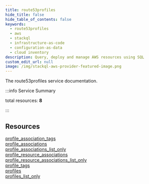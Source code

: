 ```yaml
---
title: route53profiles
hide_title: false
hide_table_of_contents: false
keywords:
  - route53profiles
  - aws
  - stackql
  - infrastructure-as-code
  - configuration-as-data
  - cloud inventory
description: Query, deploy and manage AWS resources using SQL
custom_edit_url: null
image: /img/stackql-aws-provider-featured-image.png
---
```


The route53profiles service documentation.

:::info Service Summary

<div class="row">
<div class="providerDocColumn">
<span>total resources:&nbsp;<b>8</b></span><br />
</div>
</div>

:::

## Resources
<div class="row">
<div class="providerDocColumn">
<a href="/services/route53profiles/profile_association_tags/">profile_association_tags</a><br />
<a href="/services/route53profiles/profile_associations/">profile_associations</a><br />
<a href="/services/route53profiles/profile_associations_list_only/">profile_associations_list_only</a><br />
<a href="/services/route53profiles/profile_resource_associations/">profile_resource_associations</a>
</div>
<div class="providerDocColumn">
<a href="/services/route53profiles/profile_resource_associations_list_only/">profile_resource_associations_list_only</a><br />
<a href="/services/route53profiles/profile_tags/">profile_tags</a><br />
<a href="/services/route53profiles/profiles/">profiles</a><br />
<a href="/services/route53profiles/profiles_list_only/">profiles_list_only</a>
</div>
</div>